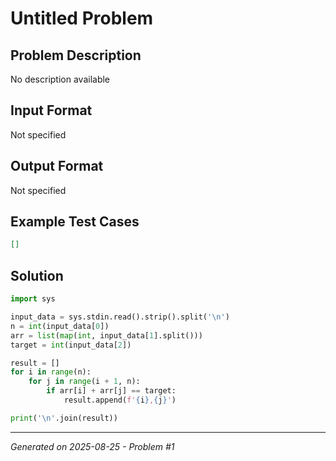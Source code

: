 # Untitled Problem

## Problem Description
No description available

## Input Format
Not specified

## Output Format
Not specified

## Example Test Cases
```json
[]
```

## Solution
```python
import sys

input_data = sys.stdin.read().strip().split('\n')
n = int(input_data[0])
arr = list(map(int, input_data[1].split()))
target = int(input_data[2])

result = []
for i in range(n):
    for j in range(i + 1, n):
        if arr[i] + arr[j] == target:
            result.append(f'{i},{j}')

print('\n'.join(result))
```

---
*Generated on 2025-08-25 - Problem #1*